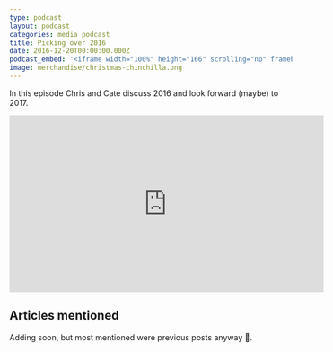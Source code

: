 ```yaml
---
type: podcast
layout: podcast
categories: media podcast
title: Picking over 2016
date: 2016-12-20T00:00:00.000Z
podcast_embed: '<iframe width="100%" height="166" scrolling="no" frameborder="no" src="https://w.soundcloud.com/player/?url=https%3A//api.soundcloud.com/tracks/298613438&amp;color=ff5500&amp;auto_play=false&amp;hide_related=false&amp;show_comments=true&amp;show_user=true&amp;show_reposts=false"></iframe>'
image: merchandise/christmas-chinchilla.png
---
```


In this episode Chris and Cate discuss 2016 and look forward (maybe) to 2017.

<iframe width="560" height="315" src="https://www.youtube.com/embed/RVFpPT82lDE" frameborder="0" allowfullscreen="">
</iframe>

## Articles mentioned

Adding soon, but most mentioned were previous posts anyway 😬.
